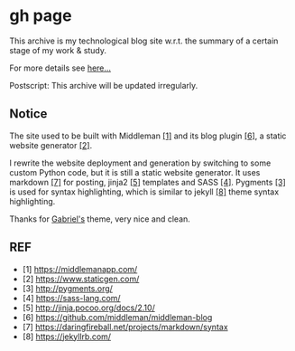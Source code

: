 # gh page

This archive is my technological blog site w.r.t. the summary of a certain stage of my work & study.

For more details see [here...](http://lijiansong.github.io)

Postscript:
This archive will be updated irregularly.

## Notice

The site used to be built with Middleman [[1]](#middleman) and its blog plugin [[6]](#middleman_blog), a static website
generator [[2]](#static_gen).

I rewrite the website deployment and generation by switching to some custom Python code,
but it is still a static website generator. It uses markdown [[7]](#markdown) for posting, jinja2 [[5]](#jinja2)
templates and SASS [[4]](#SASS). Pygments [[3]](#pygments) is used for syntax highlighting,
which is similar to jekyll [[8]](#jekyll) theme syntax highlighting.

Thanks for [Gabriel's](gabriel.corona@enst-bretagne.fr.) theme, very nice and clean.

## REF
- [1] <span id="middleman">https://middlemanapp.com/</span>
- [2] <span id="static_gen">https://www.staticgen.com/</span>
- [3] <span id="pygments">http://pygments.org/</span>
- [4] <span id="SASS">https://sass-lang.com/</span>
- [5] <span id="jinja2">http://jinja.pocoo.org/docs/2.10/</span>
- [6] <span id="middleman_blog">https://github.com/middleman/middleman-blog</span>
- [7] <span id="markdown">https://daringfireball.net/projects/markdown/syntax</span>
- [8] <span id="jekyll">https://jekyllrb.com/</span>
